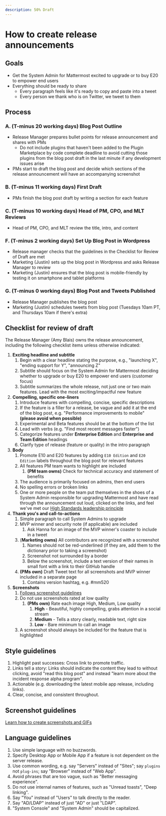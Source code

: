 ```yaml
---
description: 50% Draft
---
```


# How to create release announcements

## **Goals**

* Get the System Admin for Mattermost excited to upgrade or to buy E20 to empower end users
* Everything should be ready to share
  * Every paragraph feels like it's ready to copy and paste into a tweet
  * Every person we thank who is on Twitter, we tweet to them

## Process

### A. \(T-minus 20 working days\) Blog Post Outline

* Release Manager prepares bullet points for release announcement and shares with PMs
  * Do not include plugins that haven't been added to the Plugin Marketplace by code complete deadline to avoid cutting those plugins from the blog post draft in the last minute if any development issues arise
* PMs start to draft the blog post and decide which sections of the release announcement will have an accompanying screenshot

### B. \(T-minus 11 working days\) First Draft

* PMs finish the blog post draft by writing a section for each feature

### C. \(T-minus 10 working days\) Head of PM, CPO, and MLT Reviews

* Head of PM, CPO, and MLT review the title, intro, and content

### F. \(T-minus 2 working days\) Set Up Blog Post in Wordpress

* Release manager checks that the guidelines in the Checklist for Review of Draft are met
* Marketing \(Justin\) sets up the blog post in Wordpress and asks Release Manager to review
* Marketing \(Justin\) ensures that the blog post is mobile-friendly by testing it on smartphone and tablet platforms

### G. \(T-minus 0 working days\) Blog Post and Tweets Published

* Release Manager publishes the blog post
* Marketing \(Justin\) schedules tweets from blog post \(Tuesdays 10am PT, and Thursdays 10am if there's extra\)

## Checklist for review of draft

The Release Manager \(Amy Blais\) owns the release announcement, including the following checklist items unless otherwise indicated:

1. **Exciting headline and subtitle**
   1. Begin with a clear headline stating the purpose, e.g., "launching X", "ending support for Y", "announcing Z"
   2. Subtitle should focus on the System Admin for Mattermost deciding whether to upgrade or buy E20 to empower end users \(customer focus\)
   3. Subtitle summarizes the whole release, not just one or two main features. Lead with the most exciting/impactful new feature
2. **Compelling, specific one-liners**
   1. Introduce features with compelling, concise, specific descriptions
   2. If the feature is a filler for a release, be vague and add it at the end of the blog post, e.g. "Performance improvements to mobile" **\(please avoid when possible\)**
   3. Experimental and Beta features should be at the bottom of the list
   4. Lead with verbs \(e.g. "Find most recent messages faster"\)
   5. Categorize features under **Enterprise Edition** and **Enterprise and Team Edition** headings
   6. Clarify type of release \(feature or quality\) in the intro paragraph
3. **Body**
   1. Promote E10 and E20 features by adding `E10 Edition` and `E20 Edition` labels throughout the blog post for relevant features
   2. All features PM team wants to highlight are included
      1. **\(PM team owns\)** Check for technical accuracy and statement of benefits
   3. The audience is primarily focused on admins, then end users
   4. No spelling errors or broken links
   5. One or more people on the team put themselves in the shoes of a System Admin responsible for upgrading Mattermost and have read through the announcement out loud, clicked on the links, and feel we've met our [High Standards leadership principle](https://handbook.mattermost.com/company/about-mattermost#leadership-principles)
4. **Thank you's and call-to-actions**
   1. Simple paragraph to call System Admins to upgrade
   2. MVP winner and security note \(if applicable\) are included
      1. Ask Hanna for an image of the MVP winner's coaster to include in a tweet
   3. \(**Marketing owns\)** All contributors are recognized with a screenshot
      1. Names should not be red-underlined \(if they are, add them to the dictionary prior to taking a screenshot\)
      2. Screenshot not surrounded by a border
      3. Below the screenshot, include a text version of their names in small font with a link to their GitHub handle
   4. **\(PMs own\)** Draft Tweet text for all screenshots and MVP winner included in a separate page
      1. Contains version hashtag, e.g. \#mm520
5. **Screenshots**
   1. [Follows screenshot guidelines](https://handbook.mattermost.com/operations/messaging-and-math/how-to-guides-for-m-and-m/how-to-create-screenshots-and-gifs)
   2. Do not use screenshots rated at low quality
      1. **\(PMs own\)** Rate each image High, Medium, Low quality
         1. **High** - Beautiful, highly compelling, grabs attention in a social stream 
         2. **Medium** - Tells a story clearly, readable text, right size 
         3. **Low** - Bare minimum to call an image
   3. A screenshot should always be included for the feature that is highlighted

## Style guidelines

1. Highlight past successes: Cross link to promote traffic.
2. Links tell a story: Links should indicate the content they lead to without clicking, avoid "read this blog post" and instead "learn more about the incident response alpha program".
3. Actionable \(e.g. downloading the latest mobile app release, including links\).
4. Clear, concise, and consistent throughout.

## Screenshot guidelines

[Learn how to create screenshots and GIFs](https://handbook.mattermost.com/operations/messaging-and-math/how-to-guides-for-m-and-m/how-to-create-screenshots-and-gifs)

## Language guidelines

1. Use simple language with no buzzwords.
2. Specify Desktop App or Mobile App if a feature is not dependent on the server release.
3. Use common wording, e.g. say "Servers" instead of "Sites"; say `plugins` not `plug-ins`; say "Browser" instead of "Web App".
4. Avoid phrases that are too vague, such as "Better messaging experience".
5. Do not use internal names of features, such as "Unread toasts", "Deep linking".
6. Say "You" instead of "Users" to talk directly to the reader.
7. Say "AD/LDAP" instead of just "AD" or just "LDAP".
8. "System Console" and "System Admin" should be capitalized.
